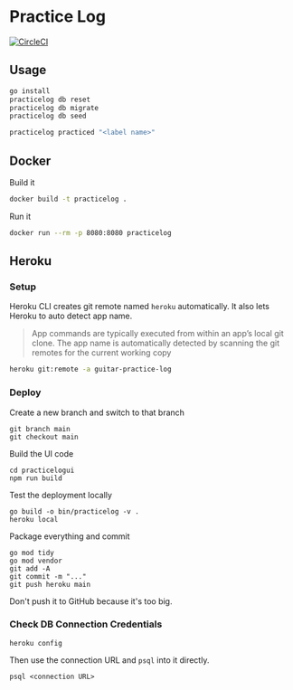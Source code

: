 # Practice Log

[![CircleCI](https://circleci.com/gh/calvinfeng/practicelog/tree/circleci-project-setup.svg?style=svg&circle-token=5791ef5903afb3e828db533a44c388edf146e410)](https://circleci.com/gh/calvinfeng/practicelog/tree/circleci-project-setup)

## Usage

```bash
go install
practicelog db reset
practicelog db migrate
practicelog db seed
```

```bash
practicelog practiced "<label name>"
```

## Docker

Build it

```bash
docker build -t practicelog .
```

Run it

```bash
docker run --rm -p 8080:8080 practicelog
```

## Heroku

### Setup

Heroku CLI creates git remote named `heroku` automatically. It also lets Heroku to auto detect app name.

> App commands are typically executed from within an app’s local git clone. The app name is automatically detected by
> scanning the git remotes for the current working copy

```sh
heroku git:remote -a guitar-practice-log
```

### Deploy

Create a new branch and switch to that branch

```shell
git branch main
git checkout main
```

Build the UI code

```shell
cd practicelogui
npm run build
```

Test the deployment locally

```shell
go build -o bin/practicelog -v .
heroku local
```

Package everything and commit

```shell
go mod tidy
go mod vendor
git add -A
git commit -m "..."
git push heroku main
```

Don't push it to GitHub because it's too big.

### Check DB Connection Credentials

```shell
heroku config
```

Then use the connection URL and `psql` into it directly.

```shell
psql <connection URL>
```
